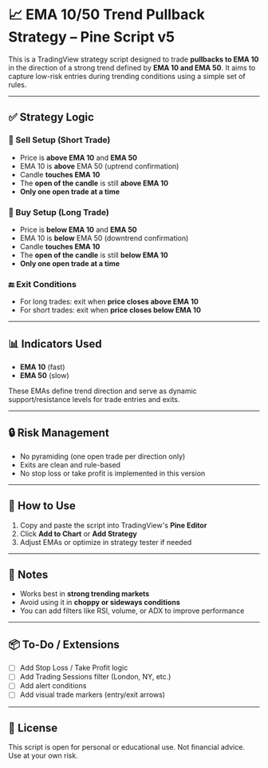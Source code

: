 # 📈 EMA 10/50 Trend Pullback Strategy – Pine Script v5

This is a TradingView strategy script designed to trade **pullbacks to EMA 10** in the direction of a strong trend defined by **EMA 10 and EMA 50**. It aims to capture low-risk entries during trending conditions using a simple set of rules.

---

## ✅ Strategy Logic

### 🔻 Sell Setup (Short Trade)
- Price is **above EMA 10** and **EMA 50**
- EMA 10 is **above** EMA 50 (uptrend confirmation)
- Candle **touches EMA 10**
- The **open of the candle** is still **above EMA 10**
- **Only one open trade at a time**

### 🔼 Buy Setup (Long Trade)
- Price is **below EMA 10** and **EMA 50**
- EMA 10 is **below** EMA 50 (downtrend confirmation)
- Candle **touches EMA 10**
- The **open of the candle** is still **below EMA 10**
- **Only one open trade at a time**

### 🔚 Exit Conditions
- For long trades: exit when **price closes above EMA 10**
- For short trades: exit when **price closes below EMA 10**

---

## 📊 Indicators Used
- **EMA 10** (fast)
- **EMA 50** (slow)

These EMAs define trend direction and serve as dynamic support/resistance levels for trade entries and exits.

---

## 🔒 Risk Management
- No pyramiding (one open trade per direction only)
- Exits are clean and rule-based
- No stop loss or take profit is implemented in this version

---

## 🚀 How to Use
1. Copy and paste the script into TradingView's **Pine Editor**
2. Click **Add to Chart** or **Add Strategy**
3. Adjust EMAs or optimize in strategy tester if needed

---

## 🧠 Notes
- Works best in **strong trending markets**
- Avoid using it in **choppy or sideways conditions**
- You can add filters like RSI, volume, or ADX to improve performance

---

## 📦 To-Do / Extensions
- [ ] Add Stop Loss / Take Profit logic
- [ ] Add Trading Sessions filter (London, NY, etc.)
- [ ] Add alert conditions
- [ ] Add visual trade markers (entry/exit arrows)

---

## 🧾 License
This script is open for personal or educational use. Not financial advice. Use at your own risk.

